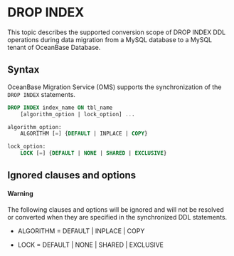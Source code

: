 # DROP INDEX

This topic describes the supported conversion scope of DROP INDEX DDL operations during data migration from a MySQL database to a MySQL tenant of OceanBase Database.

## Syntax

OceanBase Migration Service (OMS) supports the synchronization of the `DROP INDEX` statements.

```sql
DROP INDEX index_name ON tbl_name
    [algorithm_option | lock_option] ...

algorithm_option:
    ALGORITHM [=] {DEFAULT | INPLACE | COPY}

lock_option:
    LOCK [=] {DEFAULT | NONE | SHARED | EXCLUSIVE}
```

## Ignored clauses and options

  <main id="notice" type='alert'>
    <h4>Warning</h4>
    <p>The following clauses and options will be ignored and will not be resolved or converted when they are specified in the synchronized DDL statements. </p>
  </main>

* ALGORITHM = DEFAULT | INPLACE | COPY

* LOCK = DEFAULT | NONE | SHARED | EXCLUSIVE
